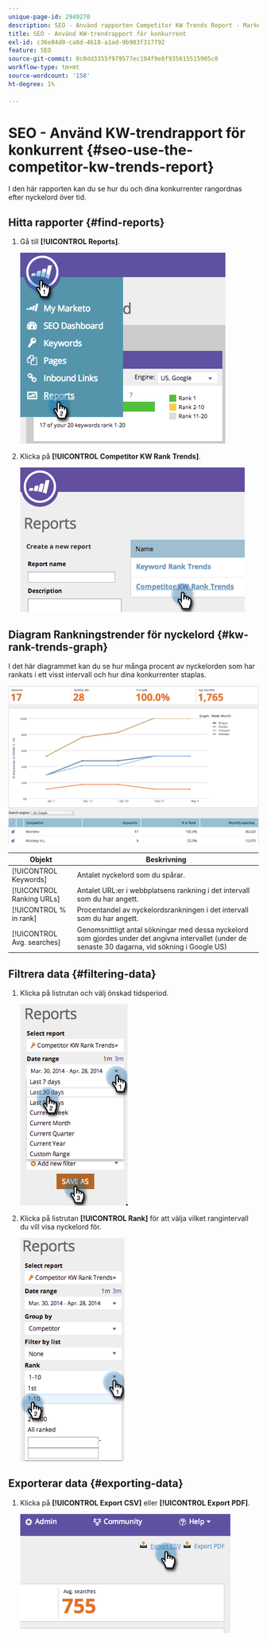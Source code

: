 ```yaml
---
unique-page-id: 2949270
description: SEO - Använd rapporten Competitor KW Trends Report - Marketo Docs - Product Documentation
title: SEO - Använd KW-trendrapport för konkurrent
exl-id: c36e84d0-ca8d-4618-a1ad-9b903f317792
feature: SEO
source-git-commit: 0c0dd3355f979577ec194f9e8f935615515905c0
workflow-type: tm+mt
source-wordcount: '158'
ht-degree: 1%

---
```


# SEO - Använd KW-trendrapport för konkurrent {#seo-use-the-competitor-kw-trends-report}

I den här rapporten kan du se hur du och dina konkurrenter rangordnas efter nyckelord över tid.

## Hitta rapporter {#find-reports}

1. Gå till **[!UICONTROL Reports]**.

   ![](assets/image2014-9-18-14-3a6-3a18.png)

1. Klicka på **[!UICONTROL Competitor KW Rank Trends]**.

   ![](assets/image2014-9-18-14-3a6-3a37.png)

## Diagram Rankningstrender för nyckelord {#kw-rank-trends-graph}

I det här diagrammet kan du se hur många procent av nyckelorden som har rankats i ett visst intervall och hur dina konkurrenter staplas.

![](assets/image2014-9-18-14-3a7-3a1.png)

| Objekt | Beskrivning |
|---|---|
| [!UICONTROL Keywords] | Antalet nyckelord som du spårar. |
| [!UICONTROL Ranking URLs] | Antalet URL:er i webbplatsens rankning i det intervall som du har angett. |
| [!UICONTROL % in rank] | Procentandel av nyckelordsrankningen i det intervall som du har angett. |
| [!UICONTROL Avg. searches] | Genomsnittligt antal sökningar med dessa nyckelord som gjordes under det angivna intervallet (under de senaste 30 dagarna, vid sökning i Google US) |

## Filtrera data {#filtering-data}

1. Klicka på listrutan och välj önskad tidsperiod.

   ![](assets/image2014-9-18-14-3a7-3a17.png)

1. Klicka på listrutan **[!UICONTROL Rank]** för att välja vilket rangintervall du vill visa nyckelord för.

   ![](assets/image2014-9-18-14-3a8-3a26.png)

## Exporterar data {#exporting-data}

1. Klicka på **[!UICONTROL Export CSV]** eller **[!UICONTROL Export PDF]**.

   ![](assets/image2014-9-18-14-3a9-3a49.png)
